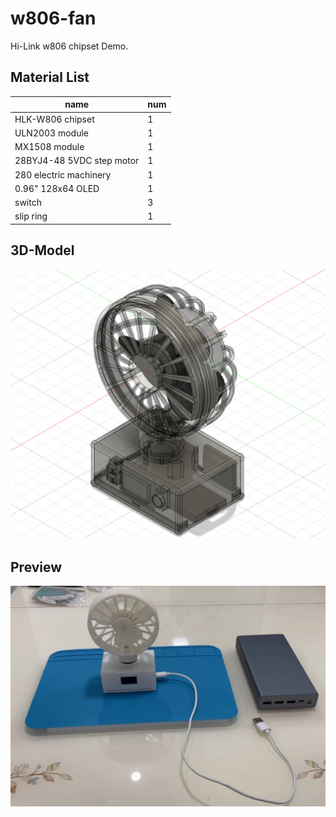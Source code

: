 # w806-fan

Hi-Link w806 chipset Demo.

## Material List
|name|num|
|----|----|
|HLK-W806 chipset|1|
|ULN2003 module|1|
|MX1508 module|1|
|28BYJ4-48 5VDC step motor|1|
|280 electric machinery|1|
|0.96" 128x64 OLED|1|
|switch|3|
|slip ring|1|

## 3D-Model
![fan-model](fan-model.png)

## Preview
![preview](preview.jpeg)
